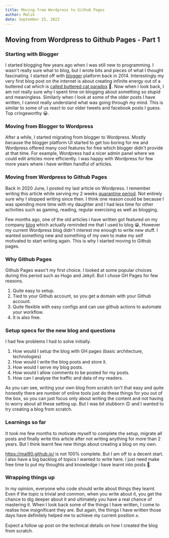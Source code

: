 ```yaml
---
title: Moving from Wordpress to Github Pages
author: Malik
date: September 25, 2022
---
```


## Moving from Wordpress to Github Pages - Part 1

### Starting with Blogger
I started blogging few years ago when I was still new to programming. I wasn't really sure what to blog, but I wrote bits and pieces of what I thought fascinating. I started off with [blogger](https://lazydevguy.blogspot.com/) platform back in 2014. Interestingly my very first blog post on the internet is about creating infinite energy out of a buttered cat which is [called buttered cat paradox](http://en.wikipedia.org/wiki/Buttered_cat_paradox) 🙈. Now when I look back, I am not really sure why I spent time on blogging about something so stupid and meaningless. Similarly when I look at some of the older posts I have written, I cannot really understand what was going through my mind. This is similar to some of us react to our older tweets and facebook posts I guess. Top cringeworthy 😀.

### Moving from Blogger to Wordpress
After a while, I started migrating from blogger to Wordpress. Mostly because the blogger platform UI started to get too boring for me and Wordpress offered many cool features for free which blogger didn't provide at that time. For example, Wordpress had a nicer admin panel where we could edit articles more efficiently. I was happy with Wordpress for few more years where i have written handful of articles.

### Moving from Wordpress to Github Pages
Back in 2020 June, I posted my last article on Wordpress. I remember writing this article while serving my 2 weeks [quarantine period](https://www.instagram.com/p/CBFRXnCjSvzsC7xx9iiky9FXD_8hsXVlh3BeHc0/). Not entirely sure why I stopped writing since then. I think one reason could be because I was spending more time with my daughter and I had less time for other activities such as gaming, reading, regular exercising as well as blogging.

Few months ago, one of the old articles i have written got featured on my company [blog](https://loyalty.dev/posts/lessons-ive-learnt-as-a-code-reviewer) which actually reminded me that I used to blog 😀, However my current Wordpress blog didn't interest me enough to write new stuff. I wanted something new and something of my own to make my self motivated to start writing again. This is why I started moving to Github pages.

### Why Github Pages
Github Pages wasn't my first choice. I looked at some popular choices during this period such as Hugo and Jekyll. But I chose GH Pages for few reasons.
1. Quite easy to setup.
2. Tied to your Github account, so you get a domain with your Github account.
3. Quite flexible with easy configs and can use github actions to automate your workflow.
4. It is also free.

### Setup specs for the new blog and questions
I had few problems I had to solve initially.
1. How would I setup the blog with GH pages (basic architecture, technologies)
2. How would I write the blog posts and store it.
3. How would I serve my blog posts.
4. How would I allow comments to be posted for my posts.
5. How can I analyse the traffic and data of my readers.

As you can see, writing your own blog from scratch isn't that easy and quite honestly there are number of online tools just do these things for you out of the box, so you can just focus only about writing the content and not having to worry about all these setting up. But I was bit stubborn 🙃 and I wanted to try creating a blog from scratch.

### Learnings so far
It took me few months to motivate myself to complete the setup, migrate all posts and finally write this article after not writing anything for more than 2 years. But I think learnt few new things about creating a blog on my own.

https://mal90.github.io/ is not 100% complete. But I am off to a decent start. I also have a big backlog of topics I wanted to write here. I just need make free time to put my thoughts and knowledge i have learnt into posts 🤞.

### Wrapping things up

In my opinion, everyone who code should write about things they learnt. Even if the topic is trivial and common, when you write about it, you get the chance to dig deeper about it and ultimately you have a real chance of mastering it. When I look back some of the things I have written, I come to realise how insignificant they are. But again, the things I have written those days have definitely helped me to achieve my current position ✊.

Expect a follow up post on the technical details on how I created the blog from scratch.
